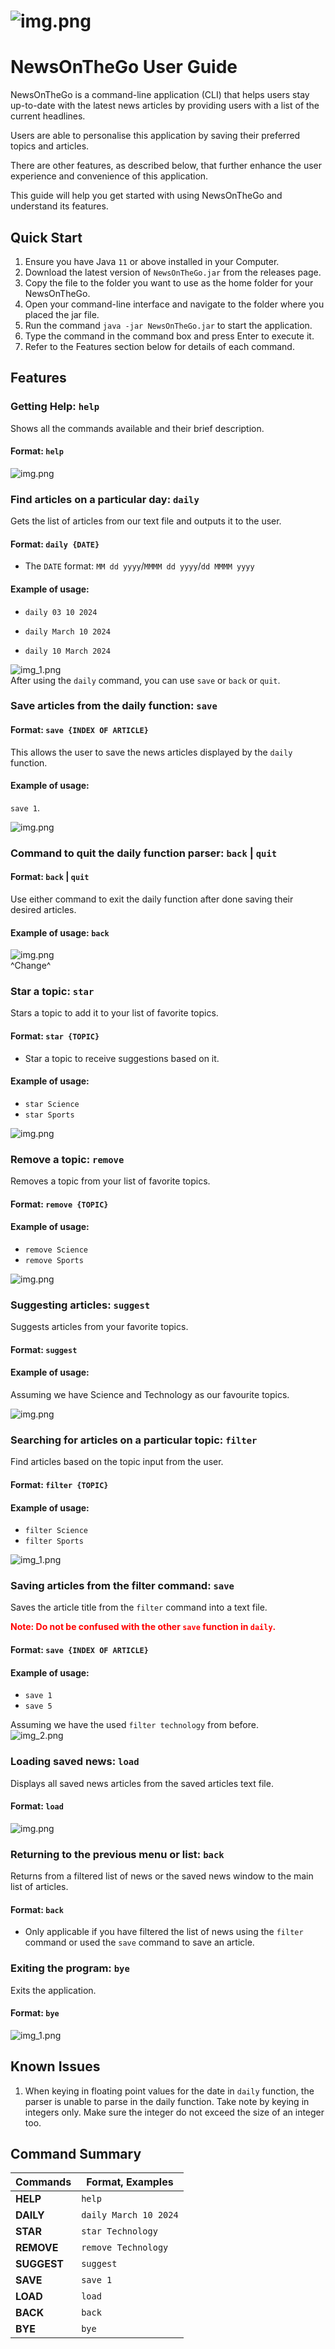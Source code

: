  # ![img.png](images/title.png)
# NewsOnTheGo User Guide

NewsOnTheGo is a command-line application (CLI) that helps users stay up-to-date with the latest news articles by 
providing users with a list of the current headlines. 

Users are able to personalise this application by saving their
preferred topics and articles.

There are other features, as described below, that further enhance the user experience and convenience
of this application.

This guide will help you get started with using NewsOnTheGo and understand its features.

## Quick Start

1. Ensure you have Java `11` or above installed in your Computer.
2. Download the latest version of `NewsOnTheGo.jar` from the releases page.
3. Copy the file to the folder you want to use as the home folder for your NewsOnTheGo.
4. Open your command-line interface and navigate to the folder where you placed the jar file.
5. Run the command `java -jar NewsOnTheGo.jar` to start the application.
6. Type the command in the command box and press Enter to execute it.
7. Refer to the Features section below for details of each command.


## Features

### Getting Help: `help`
Shows all the commands available and their brief description.

#### Format: `help`
![img.png](images/helpImg.png)
### Find articles on a particular day: `daily`
Gets the list of articles from our text file and outputs it to the user.

#### Format: `daily {DATE}`

* The `DATE` format: `MM dd yyyy`/`MMMM dd yyyy`/`dd MMMM yyyy`

#### Example of usage:

* `daily 03 10 2024`

* `daily March 10 2024`

* `daily 10 March 2024`

![img_1.png](images/dailyImg1.png)  
After using the `daily` command, you can use `save` or `back` or `quit`.

### Save articles from the daily function: `save`

#### Format: `save {INDEX OF ARTICLE}`  
This allows the user to save the news articles displayed by the `daily` function.  

#### Example of usage:
`save 1`.  

![img.png](images/dailyImg2.png)

### Command to quit the daily function parser: `back` | `quit`

#### Format: `back` | `quit`
Use either command to exit the daily function after done saving their desired articles.  

#### Example of usage: `back`  

![img.png](images/dailyImg3.png)  
<a>^Change^</a> 

### Star a topic: `star`

Stars a topic to add it to your list of favorite topics.

#### Format: `star {TOPIC}`

- Star a topic to receive suggestions based on it.

#### Example of usage:
- `star Science`  
- `star Sports`

![img.png](images/starImg1.png)

### Remove a topic: `remove`

Removes a topic from your list of favorite topics.

#### Format: `remove {TOPIC}`

#### Example of usage:
- `remove Science`
- `remove Sports`

![img.png](images/removeImg1.png)

### Suggesting articles: `suggest`

Suggests articles from your favorite topics.

#### Format: `suggest`  

#### Example of usage:  
 Assuming we have Science and Technology as our favourite topics.

![img.png](images/suggestImg1.png)  

### Searching for articles on a particular topic: `filter`
Find articles based on the topic input from the user.

#### Format: `filter {TOPIC}`

#### Example of usage:
- `filter Science`
- `filter Sports`

![img_1.png](images/filterImg1.png)
### Saving articles from the filter command: `save`

Saves the article title from the `filter` command into a text file.  
<p style="color:red">
<strong>
Note: Do not be confused with the other <code>save</code> function in <code>daily</code>.
</strong>
</p>

#### Format: `save {INDEX OF ARTICLE}`

#### Example of usage: 
- `save 1`
- `save 5`  

Assuming we have the used `filter technology` from before.  
![img_2.png](images/saveImg1.png)
### Loading saved news: `load`
Displays all saved news articles from the saved articles text file.

#### Format: `load`
![img.png](images/loadImg1.png)
### Returning to the previous menu or list: `back`
Returns from a filtered list of news or the saved news window to the main list of articles.

#### Format: `back`

* Only applicable if you have filtered the list of news using the `filter` command or used the `save` command to save an article.


### Exiting the program: `bye`

Exits the application.

#### Format: `bye`

![img_1.png](images/bye.png)

## Known Issues
1. When keying in floating point values for the date in `daily` function, the parser is unable to parse in the daily 
function. Take note by keying in integers only. Make sure the integer do not exceed the size of an integer too.


## Command Summary

| Commands    | Format, Examples                       |
|-------------|----------------------------------------|
| **HELP**    | `help`                                 |
| **DAILY**   | `daily March 10 2024`                  |
| **STAR**    | `star Technology`                      |
| **REMOVE**  | `remove Technology`                    |
| **SUGGEST** | `suggest`                              |
| **SAVE**    | `save 1`                               |
| **LOAD**    | `load`                                 |
| **BACK**    | `back`                                 |
| **BYE**     | `bye`                                  |